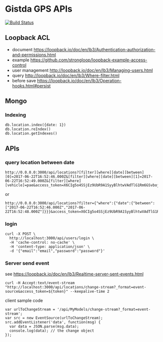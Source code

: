 # Gistda GPS APIs
[![Build Status](https://travis-ci.org/gitsda/apis.svg?branch=master)](https://travis-ci.org/gitsda/apis)


## Loopback ACL
- document https://loopback.io/doc/en/lb3/Authentication-authorization-and-permissions.html
- example https://github.com/strongloop/loopback-example-access-control
- user management http://loopback.io/doc/en/lb3/Managing-users.html
- query http://loopback.io/doc/en/lb3/Where-filter.html
- before save https://loopback.io/doc/en/lb3/Operation-hooks.html#persist

## Mongo
### Indexing
```
db.location.index({date: 1})
db.location.reIndex()
db.location.getIndexes()
```


## APIs
### query location between date
```
http://0.0.0.0:3000/api/locations?[filter][where][date][between][0]=2017-06-22T16:52:46.000Z&[filter][where][date][between][1]=2017-06-22T16:52:49.000Z&[filter][where][vehicle]=pae&access_token=X6CIg5o4SSjEz9UbR9A1SyyBlhtwVAdTlG1Rm6GSvboj5CCBYSBtj8FV0SahQxOE
```
or
```
http://0.0.0.0:3000/api/locations?filter={"where":{"date":{"between":["2017-06-22T16:52:46.000Z","2017-06-22T16:52:48.000Z"]}}}&access_token=X6CIg5o4SSjEz9UbR9A1SyyBlhtwVAdTlG1Rm6GSvboj5CCBYSBtj8FV0SahQxOE
```

### login
```
curl -X POST \
  http://localhost:3000/api/users/login \
  -H 'cache-control: no-cache' \
  -H 'content-type: application/json' \
  -d '{"email":"email","password":"password"}'
```

### Server send event
see https://loopback.io/doc/en/lb3/Realtime-server-sent-events.html
```
curl -H Accept:text/event-stream "http://localhost:3000/api/locations/change-stream?_format=event-source&access_token=${token}" --keepalive-time 2
```
client sample code
 ```
 var urlToChangeStream = '/api/MyModels/change-stream?_format=event-stream';
 var src = new EventSource(urlToChangeStream);
 src.addEventListener('data', function(msg) {
   var data = JSON.parse(msg.data);
   console.log(data); // the change object
 });
 ```
